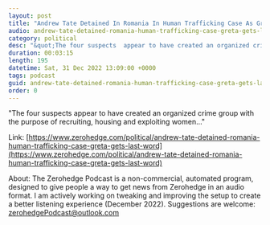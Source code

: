 ```yaml
---
layout: post
title: "Andrew Tate Detained In Romania In Human Trafficking Case As Greta Gets Last Word"
audio: andrew-tate-detained-romania-human-trafficking-case-greta-gets-last-word-7
category: political
desc: "&quot;The four suspects  appear to have created an organized crime group with the purpose of recruiting, housing and exploiting women...&quot;"
duration: 00:03:15
length: 195
datetime: Sat, 31 Dec 2022 13:09:00 +0000
tags: podcast
guid: andrew-tate-detained-romania-human-trafficking-case-greta-gets-last-word-0
order: 0
---
```

&quot;The four suspects  appear to have created an organized crime group with the purpose of recruiting, housing and exploiting women...&quot;

Link: [https://www.zerohedge.com/political/andrew-tate-detained-romania-human-trafficking-case-greta-gets-last-word](https://www.zerohedge.com/political/andrew-tate-detained-romania-human-trafficking-case-greta-gets-last-word)

About: The Zerohedge Podcast is a non-commercial, automated program, designed to give people a way to get news from Zerohedge in an audio format.  I am actively working on tweaking and improving the setup to create a better listening experience (December 2022).  Suggestions are welcome: [zerohedgePodcast@outlook.com](mailto:zerohedgePodcast@outlook.com)